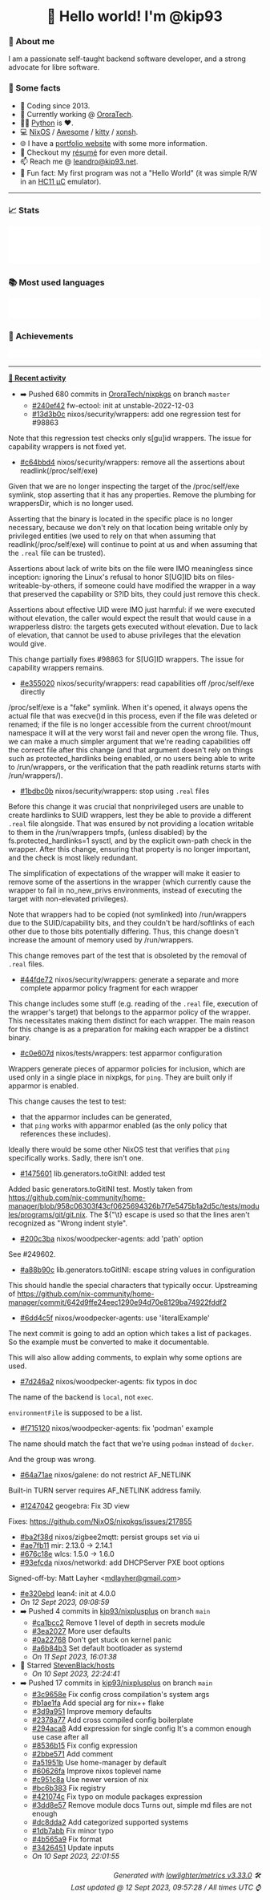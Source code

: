 <!-- README template, populated using this action:
     https://github.com/kip93/kip93/blob/main/.github/workflows/readme.yml. -->

<h1 align="center">👋 Hello world! I'm @kip93</h1> <!-- LOGIN => username -->

### 👤 About me

I am a passionate self-taught backend software developer, and a strong advocate for libre software.


### 💬 Some facts

* 📅 Coding since 2013.
* 💼 Currently working @ [OroraTech](https://ororatech.com/).
* 👨‍💻 [Python](https://github.com/search?q=user%3Akip93&l=python) is ❤️. <!-- LOGIN => username -->
* 💻 [NixOS](https://github.com/NixOS/) /
     [Awesome](https://github.com/awesomeWM/) /
     [kitty](https://github.com/kovidgoyal/kitty/) /
     [xonsh](https://github.com/xonsh/).
* 🌐 I have a [portfolio website](https://kip93.net/) with some more information.
* 📝 Checkout my [résumé](https://kip93.net/resume/) for even more detail.
* 📫 Reach me @ [leandro@kip93.net](mailto:leandro@kip93.net).
* 🎲 Fun fact: My first program was not a "Hello World" (it was simple R/W in an [HC11 µC](https://en.wikipedia.org/wiki/68HC11) emulator).


-----------------------------------------------------------------------------------------------------------------------


### 📈 Stats

![](./stats.svg)


### 📚 Most used languages <!-- by percentage, in decreasing order -->

![](./languages.svg)


### 🏅 Achievements

![](./achievements.svg)


-----------------------------------------------------------------------------------------------------------------------


**[📰 Recent activity](https://github.com/kip93)**
* ➡️ Pushed 680 commits in [OroraTech/nixpkgs](https://github.com/OroraTech/nixpkgs) on branch `master`
  * [#240ef42](https://github.com/OroraTech/nixpkgs/commit/240ef42) fw-ectool: init at unstable-2022-12-03
  * [#13d3b0c](https://github.com/OroraTech/nixpkgs/commit/13d3b0c) nixos/security/wrappers: add one regression test for #98863

Note that this regression test checks only s[gu]id wrappers. The issue
for capability wrappers is not fixed yet.
  * [#c64bbd4](https://github.com/OroraTech/nixpkgs/commit/c64bbd4) nixos/security/wrappers: remove all the assertions about readlink(/proc/self/exe)

Given that we are no longer inspecting the target of the /proc/self/exe
symlink, stop asserting that it has any properties. Remove the plumbing
for wrappersDir, which is no longer used.

Asserting that the binary is located in the specific place is no longer
necessary, because we don&#39;t rely on that location being writable only by
privileged entities (we used to rely on that when assuming that
readlink(/proc/self/exe) will continue to point at us and when assuming
that the `.real` file can be trusted).

Assertions about lack of write bits on the file were
IMO meaningless since inception: ignoring the Linux&#39;s refusal to honor
S[UG]ID bits on files-writeable-by-others, if someone could have
modified the wrapper in a way that preserved the capability or S?ID
bits, they could just remove this check.

Assertions about effective UID were IMO just harmful: if we were
executed without elevation, the caller would expect the result that
would cause in a wrapperless distro: the targets gets executed without
elevation. Due to lack of elevation, that cannot be used to abuse
privileges that the elevation would give.

This change partially fixes #98863 for S[UG]ID wrappers. The issue for
capability wrappers remains.
  * [#e355020](https://github.com/OroraTech/nixpkgs/commit/e355020) nixos/security/wrappers: read capabilities off /proc/self/exe directly

/proc/self/exe is a &#34;fake&#34; symlink. When it&#39;s opened, it always opens
the actual file that was execve()d in this process, even if the file was
deleted or renamed; if the file is no longer accessible from the current
chroot/mount namespace it will at the very worst fail and never open the
wrong file. Thus, we can make a much simpler argument that we&#39;re reading
capabilities off the correct file after this change (and that argument
doesn&#39;t rely on things such as protected_hardlinks being enabled, or no
users being able to write to /run/wrappers, or the verification that the
path readlink returns starts with /run/wrappers/).
  * [#1bdbc0b](https://github.com/OroraTech/nixpkgs/commit/1bdbc0b) nixos/security/wrappers: stop using `.real` files

Before this change it was crucial that nonprivileged users are unable to
create hardlinks to SUID wrappers, lest they be able to provide a
different `.real` file alongside. That was ensured by not providing a
location writable to them in the /run/wrappers tmpfs, (unless
disabled) by the fs.protected_hardlinks=1 sysctl, and by the explicit
own-path check in the wrapper. After this change, ensuring
that property is no longer important, and the check is most likely
redundant.

The simplification of expectations of the wrapper will make it
easier to remove some of the assertions in the wrapper (which currently
cause the wrapper to fail in no_new_privs environments, instead of
executing the target with non-elevated privileges).

Note that wrappers had to be copied (not symlinked) into /run/wrappers
due to the SUID/capability bits, and they couldn&#39;t be hard/softlinks of
each other due to those bits potentially differing. Thus, this change
doesn&#39;t increase the amount of memory used by /run/wrappers.

This change removes part of the test that is obsoleted by the removal of
`.real` files.
  * [#44fde72](https://github.com/OroraTech/nixpkgs/commit/44fde72) nixos/security/wrappers: generate a separate and more complete apparmor policy fragment for each wrapper

This change includes some stuff (e.g. reading of the `.real` file,
execution of the wrapper&#39;s target) that belongs to the apparmor policy
of the wrapper. This necessitates making them distinct for each wrapper.
The main reason for this change is as a preparation for making each
wrapper be a distinct binary.
  * [#c0e607d](https://github.com/OroraTech/nixpkgs/commit/c0e607d) nixos/tests/wrappers: test apparmor configuration

Wrappers generate pieces of apparmor policies for inclusion, which are
used only in a single place in nixpkgs, for `ping`. They are built only
if apparmor is enabled.

This change causes the test to test:
 - that the apparmor includes can be generated,
 - that `ping` works with apparmor enabled (as the only policy that
   references these includes).

Ideally there would be some other NixOS test that verifies that `ping`
specifically works. Sadly, there isn&#39;t one.
  * [#1475601](https://github.com/OroraTech/nixpkgs/commit/1475601) lib.generators.toGitINI: added test

Added basic generators.toGitINI test.
Mostly taken from https://github.com/nix-community/home-manager/blob/958c06303f43cf0625694326b7f7e5475b1a2d5c/tests/modules/programs/git/git.nix.
The ${&#34;\t} escape is used so that the lines aren&#39;t recognized as &#34;Wrong
indent style&#34;.
  * [#200c3ba](https://github.com/OroraTech/nixpkgs/commit/200c3ba) nixos/woodpecker-agents: add &#39;path&#39; option

See #249602.
  * [#a88b90c](https://github.com/OroraTech/nixpkgs/commit/a88b90c) lib.generators.toGitINI: escape string values in configuration

This should handle the special characters that typically occur.
Upstreaming of https://github.com/nix-community/home-manager/commit/642d9ffe24eec1290e94d70e8129ba74922fddf2
  * [#6dd4c5f](https://github.com/OroraTech/nixpkgs/commit/6dd4c5f) nixos/woodpecker-agents: use &#39;literalExample&#39;

The next commit is going to add an option which takes a list of
packages. So the example must be converted to make it documentable.

This will also allow adding comments, to explain why some options are
used.
  * [#7d246a2](https://github.com/OroraTech/nixpkgs/commit/7d246a2) nixos/woodpecker-agents: fix typos in doc

The name of the backend is `local`, not `exec`.

`environmentFile` is supposed to be a list.
  * [#f715120](https://github.com/OroraTech/nixpkgs/commit/f715120) nixos/woodpecker-agents: fix &#39;podman&#39; example

The name should match the fact that we&#39;re using `podman` instead of
`docker`.

And the group was wrong.
  * [#64a71ae](https://github.com/OroraTech/nixpkgs/commit/64a71ae) nixos/galene: do not restrict AF_NETLINK

Built-in TURN server requires AF_NETLINK address family.
  * [#1247042](https://github.com/OroraTech/nixpkgs/commit/1247042) geogebra: Fix 3D view

Fixes: https://github.com/NixOS/nixpkgs/issues/217855
  * [#ba2f38d](https://github.com/OroraTech/nixpkgs/commit/ba2f38d) nixos/zigbee2mqtt: persist groups set via ui
  * [#ae7fb11](https://github.com/OroraTech/nixpkgs/commit/ae7fb11) mir: 2.13.0 -&gt; 2.14.1
  * [#676c18e](https://github.com/OroraTech/nixpkgs/commit/676c18e) wlcs: 1.5.0 -&gt; 1.6.0
  * [#93efcda](https://github.com/OroraTech/nixpkgs/commit/93efcda) nixos/networkd: add DHCPServer PXE boot options

Signed-off-by: Matt Layher &lt;mdlayher@gmail.com&gt;
  * [#e320ebd](https://github.com/OroraTech/nixpkgs/commit/e320ebd) lean4: init at 4.0.0
  * *On 12 Sept 2023, 09:08:59*
* ➡️ Pushed 4 commits in [kip93/nixplusplus](https://github.com/kip93/nixplusplus) on branch `main`
  * [#ca1bcc2](https://github.com/kip93/nixplusplus/commit/ca1bcc2) Remove 1 level of depth in secrets module
  * [#3ea2027](https://github.com/kip93/nixplusplus/commit/3ea2027) More user defaults
  * [#0a22768](https://github.com/kip93/nixplusplus/commit/0a22768) Don&#39;t get stuck on kernel panic
  * [#a6b84b3](https://github.com/kip93/nixplusplus/commit/a6b84b3) Set default bootloader as systemd
  * *On 11 Sept 2023, 16:01:38*
* 🌟 Starred [StevenBlack/hosts](https://github.com/StevenBlack/hosts)
  * *On 10 Sept 2023, 22:24:41*
* ➡️ Pushed 17 commits in [kip93/nixplusplus](https://github.com/kip93/nixplusplus) on branch `main`
  * [#3c9658e](https://github.com/kip93/nixplusplus/commit/3c9658e) Fix config cross compilation&#39;s system args
  * [#b1ae1fa](https://github.com/kip93/nixplusplus/commit/b1ae1fa) Add special arg for nix++ flake
  * [#3d9a951](https://github.com/kip93/nixplusplus/commit/3d9a951) Improve memory defaults
  * [#2378a77](https://github.com/kip93/nixplusplus/commit/2378a77) Add cross compiled config boilerplate
  * [#294aca8](https://github.com/kip93/nixplusplus/commit/294aca8) Add expression for single config
It&#39;s a common enough use case after all
  * [#8536b15](https://github.com/kip93/nixplusplus/commit/8536b15) Fix config expression
  * [#2bbe571](https://github.com/kip93/nixplusplus/commit/2bbe571) Add comment
  * [#a51951b](https://github.com/kip93/nixplusplus/commit/a51951b) Use home-manager by default
  * [#60626fa](https://github.com/kip93/nixplusplus/commit/60626fa) Improve nixos toplevel name
  * [#c951c8a](https://github.com/kip93/nixplusplus/commit/c951c8a) Use newer version of nix
  * [#bc6b383](https://github.com/kip93/nixplusplus/commit/bc6b383) Fix registry
  * [#421074c](https://github.com/kip93/nixplusplus/commit/421074c) Fix typo on module packages expression
  * [#3dd8e57](https://github.com/kip93/nixplusplus/commit/3dd8e57) Remove module docs
Turns out, simple md files are not enough
  * [#dc8dda2](https://github.com/kip93/nixplusplus/commit/dc8dda2) Add categorized supported systems
  * [#1db7abb](https://github.com/kip93/nixplusplus/commit/1db7abb) Fix minor typo
  * [#4b565a9](https://github.com/kip93/nixplusplus/commit/4b565a9) Fix format
  * [#3426451](https://github.com/kip93/nixplusplus/commit/3426451) Update inputs
  * *On 10 Sept 2023, 22:01:55*
 <!-- Last activity -->


<h6 align="right"><em>
    Generated with <a href="https://github.com/lowlighter/metrics/tree/latest/">lowlighter/metrics v3.33.0</a> 🛠️<br> <!-- VERSION => MAJOR.minor.patch -->
    Last updated @ 12 Sept 2023, 09:57:28 / All times UTC ⌚ <!-- meta.generated => DD/MM/YYYY, hh:mm -->
</em></h6>
